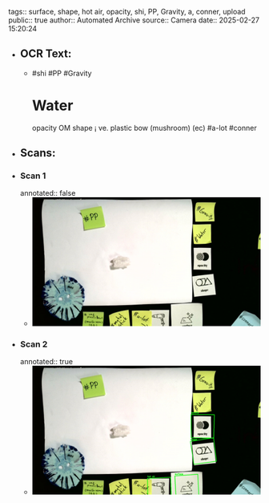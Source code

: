 tags:: surface, shape, hot air, opacity, shi, PP, Gravity, a, conner, upload
public:: true
author:: Automated Archive
source:: Camera
date:: 2025-02-27 15:20:24

- ## OCR Text:
	- #shi
	  #PP
	  #Gravity
	  # Water
	  opacity
	  OM
	  shape
	  ¡ ve.
	  plastic bow
	  (mushroom)
	  (ec)
	  #a-lot
	  #conner
- ## Scans:
- ### Scan 1
  annotated:: false
	- ![./assets/scans/2025-02-27T15-20-24-6210.jpg](./assets/scans/2025-02-27T15-20-24-6210.jpg)
- ### Scan 2
  annotated:: true
	- ![./assets/scans/2025-02-27T15-20-24-6451.jpg](./assets/scans/2025-02-27T15-20-24-6451.jpg)